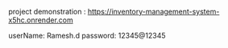 project demonstration : https://inventory-management-system-x5hc.onrender.com

userName: Ramesh.d
password: 12345@12345
